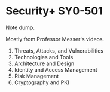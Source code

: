 # Security+ SY0-501

Note dump. 

Mostly from Professor Messer's videos.

1. Threats, Attacks, and Vulnerabilities
2. Technologies and Tools
3. Architecture and Design
4. Identity and Access Management
5. Risk Management
6. Cryptography and PKI
